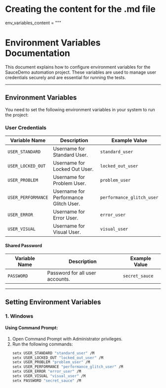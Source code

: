 # Creating the content for the .md file

env_variables_content = """
# Environment Variables Documentation

This document explains how to configure environment variables for the SauceDemo automation project. These variables are used to manage user credentials securely and are essential for running the tests.

---

## **Environment Variables**

You need to set the following environment variables in your system to run the project:

### **User Credentials**

| Variable Name             | Description                              | Example Value             |
|---------------------------|------------------------------------------|---------------------------|
| `USER_STANDARD`           | Username for Standard User.              | `standard_user`           |
| `USER_LOCKED_OUT`         | Username for Locked Out User.            | `locked_out_user`         |
| `USER_PROBLEM`            | Username for Problem User.               | `problem_user`            |
| `USER_PERFORMANCE`        | Username for Performance Glitch User.    | `performance_glitch_user` |
| `USER_ERROR`              | Username for Error User.                 | `error_user`              |
| `USER_VISUAL`             | Username for Visual User.                | `visual_user`             |

#### **Shared Password**

| Variable Name    | Description                      | Example Value    |
|------------------|----------------------------------|------------------|
| `PASSWORD`       | Password for all user accounts. | `secret_sauce`   |

---

## **Setting Environment Variables**

### **1. Windows**

#### Using Command Prompt:
1. Open Command Prompt with Administrator privileges.
2. Run the following commands:
   ```bash
   setx USER_STANDARD "standard_user" /M
   setx USER_LOCKED_OUT "locked_out_user" /M
   setx USER_PROBLEM "problem_user" /M
   setx USER_PERFORMANCE "performance_glitch_user" /M
   setx USER_ERROR "error_user" /M
   setx USER_VISUAL "visual_user" /M
   setx PASSWORD "secret_sauce" /M
